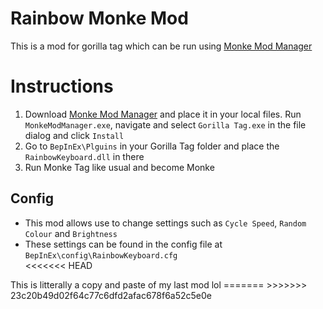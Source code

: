 <h1>Rainbow Monke Mod</h1>
<p>This is a mod for gorilla tag which can be run using <a href="https://github.com/DeadlyKitten/MonkeModManager/releases/tag/v1.2.0">Monke Mod Manager</a></p>
<h1>Instructions</h1>
<ol>
<li>Download <a href="https://github.com/DeadlyKitten/MonkeModManager/releases/tag/v1.2.0">Monke Mod Manager</a> and place it in your local files. Run <code>MonkeModManager.exe</code>, navigate and select <code>Gorilla Tag.exe</code> in the file dialog and click <code>Install</code></li>
<li>Go to <code>BepInEx\Plguins</code> in your Gorilla Tag folder and place the <code>RainbowKeyboard.dll</code> in there</li>
<li>Run Monke Tag like usual and become Monke</li>
</ol>
<h2>Config</h2>
<ul>
<li>This mod allows use to change settings such as <code>Cycle Speed</code>, <code>Random Colour</code> and <code>Brightness</code></li>
<li>These settings can be found in the config file at <code>BepInEx\config\RainbowKeyboard.cfg</code></li>
<<<<<<< HEAD
</ul>
This is litterally a copy and paste of my last mod lol
=======
</ul>
>>>>>>> 23c20b49d02f64c77c6dfd2afac678f6a52c5e0e
